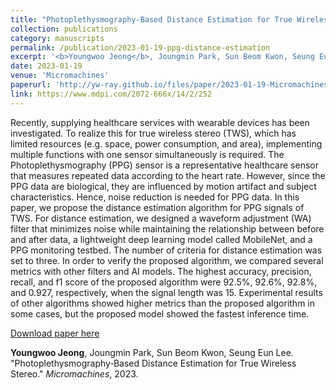 ```yaml
---
title: "Photoplethysmography‑Based Distance Estimation for True Wireless Stereo"
collection: publications
category: manuscripts
permalink: /publication/2023-01-19-ppg-distance-estimation
excerpt: '<b>Youngwoo Jeong</b>, Joungmin Park, Sun Beom Kwon, Seung Eun Lee. &quot;Photoplethysmography‑Based Distance Estimation for True Wireless Stereo.&quot; <i>Micromachines</i>, 2023.'
date: 2023-01-19
venue: 'Micromachines'
paperurl: 'http://yw-ray.github.io/files/paper/2023-01-19-Micromachines.pdf'
link: https://www.mdpi.com/2072-666x/14/2/252
---
```

Recently, supplying healthcare services with wearable devices has been investigated. To realize this for true wireless stereo (TWS), which has limited resources (e.g. space, power consumption, and area), implementing multiple functions with one sensor simultaneously is required. The Photoplethysmography (PPG) sensor is a representative healthcare sensor that measures repeated data according to the heart rate. However, since the PPG data are biological, they are influenced by motion artifact and subject characteristics. Hence, noise reduction is needed for PPG data. In this paper, we propose the distance estimation algorithm for PPG signals of TWS. For distance estimation, we designed a waveform adjustment (WA) filter that minimizes noise while maintaining the relationship between before and after data, a lightweight deep learning model called MobileNet, and a PPG monitoring testbed. The number of criteria for distance estimation was set to three. In order to verify the proposed algorithm, we compared several metrics with other filters and AI models. The highest accuracy, precision, recall, and f1 score of the proposed algorithm were 92.5%, 92.6%, 92.8%, and 0.927, respectively, when the signal length was 15. Experimental results of other algorithms showed higher metrics than the proposed algorithm in some cases, but the proposed model showed the fastest inference time.

<a href='http://yw-ray.github.io/files/paper/2023-01-19-Micromachines.pdf'>Download paper here</a>

<b>Youngwoo Jeong</b>, Joungmin Park, Sun Beom Kwon, Seung Eun Lee. &quot;Photoplethysmography‑Based Distance Estimation for True Wireless Stereo.&quot; <i>Micromachines</i>, 2023.
